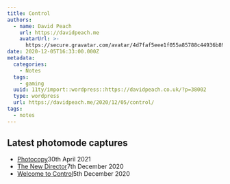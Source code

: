 ```yaml
---
title: Control
authors:
  - name: David Peach
    url: https://davidpeach.me
    avatarUrl: >-
      https://secure.gravatar.com/avatar/4d7faf5eee1f055a85788c44936b8995eaab6dfb004e7854ec747ccb272e91ee?s=96&d=mm&r=g
date: 2020-12-05T16:33:00.000Z
metadata:
  categories:
    - Notes
  tags:
    - gaming
  uuid: 11ty/import::wordpress::https://davidpeach.co.uk/?p=38002
  type: wordpress
  url: https://davidpeach.me/2020/12/05/control/
tags:
  - notes
---
```

## Latest photomode captures

-   [Photocopy](https://davidpeach.me/2021/04/30/photocopy/)<time datetime="2021-04-30T15:57:00+01:00" class="wp-block-latest-posts__post-date">30th April 2021</time>
-   [The New Director](https://davidpeach.me/2020/12/07/the-new-director/)<time datetime="2020-12-07T20:53:46+00:00" class="wp-block-latest-posts__post-date">7th December 2020</time>
-   [Welcome to Control](https://davidpeach.me/2020/12/05/welcome-to-control/)<time datetime="2020-12-05T17:18:32+00:00" class="wp-block-latest-posts__post-date">5th December 2020</time>